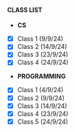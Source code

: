#### CLASS LIST

- **CS**

- [X] Class 1 (9/9/24)
- [x] Class 2 (14/9/24)
- [x] Class 3 (23/9/24)
- [X] Class 4 (24/9/24)

- **PROGRAMMING**

- [X] Class 1 (4/9/24)
- [X] Class 2 (9/9/24)
- [X] Class 3 (14/9/24)
- [x] Class 4 (23/9/24)
- [X] Class 5 (24/9/24)
